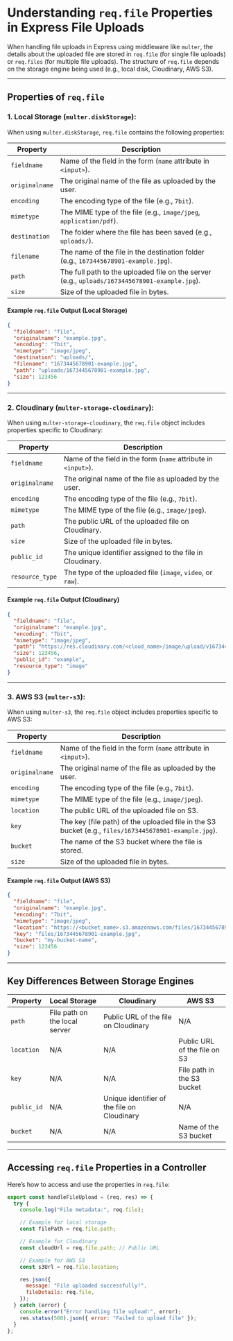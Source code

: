 # Understanding `req.file` Properties in Express File Uploads

When handling file uploads in Express using middleware like `multer`, the details about the uploaded file are stored in `req.file` (for single file uploads) or `req.files` (for multiple file uploads). The structure of `req.file` depends on the storage engine being used (e.g., local disk, Cloudinary, AWS S3).

---

## Properties of `req.file`

### **1. Local Storage (`multer.diskStorage`):**
When using `multer.diskStorage`, `req.file` contains the following properties:

| **Property**      | **Description**                                                                                          |
|-------------------|----------------------------------------------------------------------------------------------------------|
| `fieldname`       | Name of the field in the form (`name` attribute in `<input>`).                                           |
| `originalname`    | The original name of the file as uploaded by the user.                                                   |
| `encoding`        | The encoding type of the file (e.g., `7bit`).                                                            |
| `mimetype`        | The MIME type of the file (e.g., `image/jpeg`, `application/pdf`).                                       |
| `destination`     | The folder where the file has been saved (e.g., `uploads/`).                                             |
| `filename`        | The name of the file in the destination folder (e.g., `1673445678901-example.jpg`).                      |
| `path`            | The full path to the uploaded file on the server (e.g., `uploads/1673445678901-example.jpg`).            |
| `size`            | Size of the uploaded file in bytes.                                                                     |

#### Example `req.file` Output (Local Storage)
```json
{
  "fieldname": "file",
  "originalname": "example.jpg",
  "encoding": "7bit",
  "mimetype": "image/jpeg",
  "destination": "uploads/",
  "filename": "1673445678901-example.jpg",
  "path": "uploads/1673445678901-example.jpg",
  "size": 123456
}
```

---

### **2. Cloudinary (`multer-storage-cloudinary`):**
When using `multer-storage-cloudinary`, the `req.file` object includes properties specific to Cloudinary:

| **Property**      | **Description**                                                                                          |
|-------------------|----------------------------------------------------------------------------------------------------------|
| `fieldname`       | Name of the field in the form (`name` attribute in `<input>`).                                           |
| `originalname`    | The original name of the file as uploaded by the user.                                                   |
| `encoding`        | The encoding type of the file (e.g., `7bit`).                                                            |
| `mimetype`        | The MIME type of the file (e.g., `image/jpeg`).                                                          |
| `path`            | The public URL of the uploaded file on Cloudinary.                                                      |
| `size`            | Size of the uploaded file in bytes.                                                                     |
| `public_id`       | The unique identifier assigned to the file in Cloudinary.                                               |
| `resource_type`   | The type of the uploaded file (`image`, `video`, or `raw`).                                              |

#### Example `req.file` Output (Cloudinary)
```json
{
  "fieldname": "file",
  "originalname": "example.jpg",
  "encoding": "7bit",
  "mimetype": "image/jpeg",
  "path": "https://res.cloudinary.com/<cloud_name>/image/upload/v1673445678/example.jpg",
  "size": 123456,
  "public_id": "example",
  "resource_type": "image"
}
```

---

### **3. AWS S3 (`multer-s3`):**
When using `multer-s3`, the `req.file` object includes properties specific to AWS S3:

| **Property**      | **Description**                                                                                          |
|-------------------|----------------------------------------------------------------------------------------------------------|
| `fieldname`       | Name of the field in the form (`name` attribute in `<input>`).                                           |
| `originalname`    | The original name of the file as uploaded by the user.                                                   |
| `encoding`        | The encoding type of the file (e.g., `7bit`).                                                            |
| `mimetype`        | The MIME type of the file (e.g., `image/jpeg`).                                                          |
| `location`        | The public URL of the uploaded file on S3.                                                              |
| `key`             | The key (file path) of the uploaded file in the S3 bucket (e.g., `files/1673445678901-example.jpg`).     |
| `bucket`          | The name of the S3 bucket where the file is stored.                                                     |
| `size`            | Size of the uploaded file in bytes.                                                                     |

#### Example `req.file` Output (AWS S3)
```json
{
  "fieldname": "file",
  "originalname": "example.jpg",
  "encoding": "7bit",
  "mimetype": "image/jpeg",
  "location": "https://<bucket_name>.s3.amazonaws.com/files/1673445678901-example.jpg",
  "key": "files/1673445678901-example.jpg",
  "bucket": "my-bucket-name",
  "size": 123456
}
```

---

## Key Differences Between Storage Engines

| **Property**      | **Local Storage**                  | **Cloudinary**                              | **AWS S3**                                |
|-------------------|------------------------------------|---------------------------------------------|-------------------------------------------|
| `path`            | File path on the local server      | Public URL of the file on Cloudinary        | N/A                                       |
| `location`        | N/A                               | N/A                                        | Public URL of the file on S3              |
| `key`             | N/A                               | N/A                                        | File path in the S3 bucket                |
| `public_id`       | N/A                               | Unique identifier of the file on Cloudinary | N/A                                       |
| `bucket`          | N/A                               | N/A                                        | Name of the S3 bucket                     |

---

## Accessing `req.file` Properties in a Controller

Here’s how to access and use the properties in `req.file`:

```javascript
export const handleFileUpload = (req, res) => {
  try {
    console.log("File metadata:", req.file);

    // Example for local storage
    const filePath = req.file.path;

    // Example for Cloudinary
    const cloudUrl = req.file.path; // Public URL

    // Example for AWS S3
    const s3Url = req.file.location;

    res.json({
      message: "File uploaded successfully!",
      fileDetails: req.file,
    });
  } catch (error) {
    console.error("Error handling file upload:", error);
    res.status(500).json({ error: "Failed to upload file" });
  }
};
```